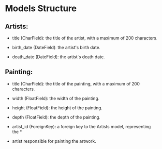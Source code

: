 # Models Structure

## Artists:

* title (CharField): the title of the artist, with a maximum of 200 characters.

* birth_date (DateField): the artist's birth date.

* death_date (DateField): the artist's death date.

## Painting:

* title (CharField): the title of the painting, with a maximum of 200 characters.

* width (FloatField): the width of the painting.

* height (FloatField): the height of the painting.

* depth (FloatField): the depth of the painting.

* artist_id (ForeignKey): a foreign key to the Artists model, representing the * 

* artist responsible for painting the artwork.